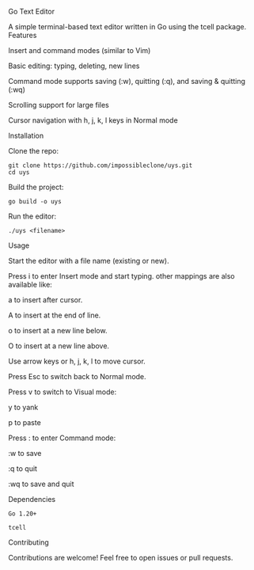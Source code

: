 Go Text Editor

A simple terminal-based text editor written in Go using the tcell package.
Features

Insert and command modes (similar to Vim)

Basic editing: typing, deleting, new lines

Command mode supports saving (:w), quitting (:q), and saving & quitting (:wq)

Scrolling support for large files

Cursor navigation with h, j, k, l keys in Normal mode

Installation

Clone the repo:

    git clone https://github.com/impossibleclone/uys.git
    cd uys

Build the project:

    go build -o uys

Run the editor:

    ./uys <filename>

Usage

Start the editor with a file name (existing or new).

Press i to enter Insert mode and start typing.
other mappings are also available like:

a to insert after cursor.

A to insert at the end of line.

o to insert at a new line below.

O to insert at a new line above.

Use arrow keys or h, j, k, l to move cursor.

Press Esc to switch back to Normal mode.

Press v to switch to Visual mode:

y to yank

p to paste

Press : to enter Command mode:

:w to save

:q to quit

:wq to save and quit

Dependencies

    Go 1.20+

    tcell

Contributing

Contributions are welcome! Feel free to open issues or pull requests.
